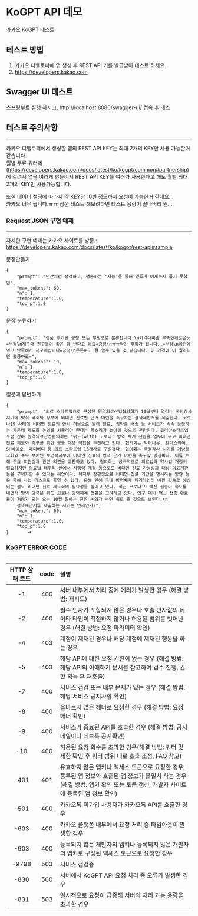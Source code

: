 # KoGPT API 데모
카카오 KoGPT 테스트  

## 테스트 방법

1. 카카오 디벨로퍼에 앱 생성 후 REST API 키를 발급받아 테스트 하세요.
2. https://developers.kakao.com


## Swagger UI 테스트

스프링부트 실행 하시고, http://localhost:8080/swagger-ui/ 접속 후 테스

## 테스트 주의사항
___

카카오 디벨로퍼에서 생성한 앱의 REST API KEY는 최대 2개의 KEY만 사용 가능한거 같습니다.  
월별 무료 쿼터제(https://developers.kakao.com/docs/latest/ko/kogpt/common#partnership)  
에 걸려서 앱을 여러개 만들어서 REST API KEY를 여러가 사용한다고 해도 월별 최대 2개의 KEY만 사용가능합니다.  

또한 데이터 설정에 따라서 각 KEY당 10번 정도까지 요청이 가능한거 같네요...  
카카오 너무 짭니다.ㅠㅠ 잠깐 테스트 해보려하면 테스트 용량이 끝나버리 원...

### Request JSON 구현 예제
___ 

자세한 구현 예제는 카카오 사이트를 방문 : https://developers.kakao.com/docs/latest/ko/kogpt/rest-api#sample

문장만들기
```
{
    "prompt": "인간처럼 생각하고, 행동하는 '지능'을 통해 인류가 이제까지 풀지 못했던",
    "max_tokens": 60,
    "n": 1,
    "temperature":1.0,
    "top_p":1.0
} 
```

문장 분류하기
```
{
    "prompt": "상품 후기를 긍정 또는 부정으로 분류합니다.\n가격대비좀 부족한게많은듯=부정\n재구매 친구들이 좋은 향 난다고 해요=긍정\nㅠㅠ약간 후회가 됩니다..=부정\n이전에 먹고 만족해서 재구매합니다=긍정\n튼튼하고 잘 쓸수 있을 것 같습니다. 이 가격에 이 퀄리티면 훌륭하죠=",
    "max_tokens": 10,
    "n": 1,
    "temperature":1.0,
    "top_p":1.0
}       
```

질문에 답변하기
```
{
    "prompt": "의료 스타트업으로 구성된 원격의료산업협의회가 10월부터 열리는 국정감사 시기에 맞춰 국회와 정부에 비대면 진료법 근거 마련을 촉구하는 정책제안서를 제출한다. 코로나19 사태에 비대면 진료의 한시 허용으로 원격 진료, 의약품 배송 등 서비스가 속속 등장하는 가운데 제도화 논의를 서둘러야 한다는 목소리가 높아질 것으로 전망된다. 코리아스타트업포럼 산하 원격의료산업협의회는 '위드(with) 코로나' 방역 체계 전환을 염두에 두고 비대면 진료 제도화 촉구를 위한 공동 대응 작업을 추진하고 있다. 협의회는 닥터나우, 엠디스퀘어, SH바이오, 메디버디 등 의료 스타트업 13개사로 구성됐다. 협의회는 국정감사 시기를 겨냥해 국회와 주무 부처인 보건복지부에 비대면 진료의 법적 근거 마련을 촉구할 방침이다. 이를 위해 주요 의원실과 관련 의견을 교환하고 있다. 협의회는 궁극적으로 의료법과 약사법 개정이 필요하지만 의료법 테두리 안에서 시행령 개정 등으로도 비대면 진료 가능성과 대상·의료기관 등을 구체화할 수 있다는 복안이다. 복지부 장관령으로 비대면 진료 기간을 명시하는 방안 등을 통해 사업 리스크도 줄일 수 있다. 올해 안에 국내 방역체계 패러다임이 바뀔 것으로 예상되는 점도 비대면 진료 제도화의 필요성을 높이고 있다. 최근 코로나19 백신 접종이 속도를 내면서 방역 당국은 위드 코로나 방역체계 전환을 고려하고 있다. 인구 대비 백신 접종 완료율이 70%가 되는 오는 10월 말에는 전환 논의가 수면 위로 뜰 것으로 보인다.\n
    정책제안서를 제출하는 시기는 언제인가?",
    "max_tokens": 60,
    "n": 1,
    "temperature":1.0,
    "top_p":1.0
}       ㅋ
```

### KoGPT ERROR CODE

---

| HTTP 상태 코드 | code | 설명                                                                                                       |
|:----------:|:----:|:---------------------------------------------------------------------------------------------------------|
|     -1     | 400  | 서버 내부에서 처리 중에 에러가 발생한 경우 (해결 방법: 재시도)                                                                    |
|     -2     | 400  | 필수 인자가 포함되지 않은 경우나 호출 인자값의 데이타 타입이 적절하지 않거나 허용된 범위를 벗어난 경우 (해결 방법: 요청 파라미터 확인)                           |
|     -4     | 403  | 계정이 제재된 경우나 해당 계정에 제재된 행동을 하는 경우                                                                         |
|     -5     | 403  | 해당 API에 대한 요청 권한이 없는 경우 (해결 방법: 해당 API의 이애하기 문서를 참고하여 검수 진행, 권한 획득 후 재호출)                                |
|     -7     | 400  | 서비스 점검 또는 내부 문제가 있는 경우 (해결 방법: 해당 서비스 공지사항 확인)                                                           |
|     -8     | 400  | 올바르지 않은 헤더로 요청한 경우 (해결 방법: 요청 헤더 확인)                                                                     |
|     -9     | 400  | 서비스가 종료된 API를 호출한 경우 (해결 방법: 공지 메일이나 데브톡 공지확인)                                                           |
|    -10     | 400  | 허용된 요청 회수를 초과한 경우(해결 방법: 쿼터 및 제한 확인 후 쿼터 범위 내로 호출 조정, FAQ 참고)	                                           |
|    -401    | 401  | 유효하지 않은 앱키나 액세스 토큰으로 요청한 경우, 등록된 앱 정보와 호출된 앱 정보가 불일치 하는 경우 (해결 방법: 앱키 확인 또는 토큰 갱신, 개발자 사이트에 등록된 앱 정보 확인) |
|    -501    | 400  | 카카오톡 미가입 사용자가 카카오톡 API를 호출한 경우                                                                           |
|    -603    | 400  | 카카오 플랫폼 내부에서 요청 처리 중 타임아웃이 발생한 경우                                                                        |
|    -903    | 400  | 등록되지 않은 개발자의 앱키나 등록되지 않은 개발자의 앱키로 구성된 액세스 토큰으로 요청한 경우                                                    |
|   -9798    | 503  | 서비스 점검중	                                                                                                 |
|    -830    | 500  | 서버에서 KoGPT API 요청 처리 중 오류가 발생한 경우                                                                        |
|    -831    | 503  | 일시적으로 요청이 급증해 서버의 처리 가능 용량을 초과한 경우                                                                       |

